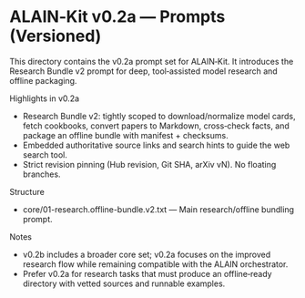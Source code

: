 # ALAIN‑Kit v0.2a — Prompts (Versioned)

This directory contains the v0.2a prompt set for ALAIN‑Kit. It introduces the Research Bundle v2 prompt for deep, tool‑assisted model research and offline packaging.

Highlights in v0.2a
- Research Bundle v2: tightly scoped to download/normalize model cards, fetch cookbooks, convert papers to Markdown, cross‑check facts, and package an offline bundle with manifest + checksums.
- Embedded authoritative source links and search hints to guide the web search tool.
- Strict revision pinning (Hub revision, Git SHA, arXiv vN). No floating branches.

Structure
- core/01-research.offline-bundle.v2.txt — Main research/offline bundling prompt.

Notes
- v0.2b includes a broader core set; v0.2a focuses on the improved research flow while remaining compatible with the ALAIN orchestrator.
- Prefer v0.2a for research tasks that must produce an offline‑ready directory with vetted sources and runnable examples.
